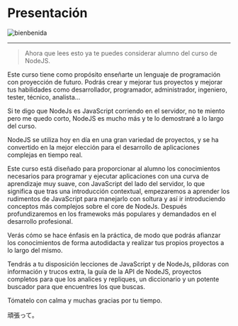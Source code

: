# Presentación

![bienbenida](_media/bienvenida.jpg)

---

> Ahora que lees esto ya te puedes considerar alumno del curso de NodeJS.

Este curso tiene como propósito enseñarte un lenguaje de programación con proyección de futuro. Podrás crear y mejorar tus proyectos y mejorar tus habilidades como desarrollador, programador, administrador, ingeniero, tester, técnico, analista...

Si te digo que NodeJs es JavaScript corriendo en el servidor, no te miento pero me quedo corto, NodeJS es mucho más y te lo demostraré a lo largo del curso.

NodeJS se utiliza hoy en día en una gran variedad de proyectos, y se ha convertido en la mejor elección para el desarrollo de aplicaciones complejas en tiempo real.

Este curso está diseñado para proporcionar al alumno los conocimientos necesarios para programar y ejecutar aplicaciones con una curva de aprendizaje muy suave, con JavaScript del lado del servidor, lo que significa que tras una introducción contextual, empezaremos a aprender los rudimentos de JavaScript para manejarlo con soltura y así ir introduciendo  conceptos más complejos sobre el core de NodeJs. Después profundizaremos en los framewoks más populares y demandados en el desarrollo profesional.

Verás cómo se hace énfasis en la práctica, de modo que podrás afianzar los conocimientos de forma autodidacta y realizar tus propios proyectos a lo largo del mismo.

Tendrás a tu disposición lecciones de JavaScript y de NodeJs, píldoras con información y trucos extra, la guía de la API de NodeJS, proyectos completos para que los analices y repliques, un diccionario y un potente buscador para que encuentres los que buscas.

Tómatelo con calma y muchas gracias por tu tiempo.

頑張って。
